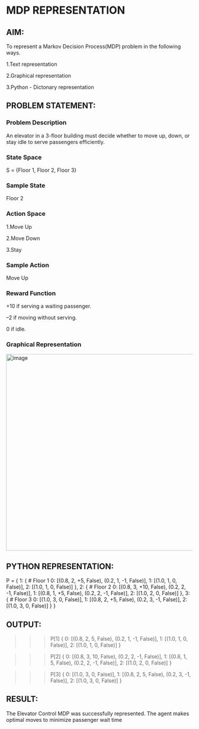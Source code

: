 # MDP REPRESENTATION

## AIM:
To represent a Markov Decision Process(MDP) problem in the following ways.

1.Text representation

2.Graphical representation

3.Python - Dictonary representation

## PROBLEM STATEMENT:

### Problem Description
An elevator in a 3-floor building must decide whether to move up, down, or stay idle to serve passengers efficiently.

### State Space
S = {Floor 1, Floor 2, Floor 3}


### Sample State
Floor 2
### Action Space
1.Move Up

2.Move Down

3.Stay
### Sample Action
Move Up

### Reward Function
+10 if serving a waiting passenger.

–2 if moving without serving.

0 if idle.

### Graphical Representation
<img width="782" height="531" alt="image" src="https://github.com/user-attachments/assets/d62b4d94-7722-41cc-88e8-69a299335b32" />

## PYTHON REPRESENTATION:
P = {
    1: {   # Floor 1
        0: [(0.8, 2, +5, False), (0.2, 1, -1, False)],
        1: [(1.0, 1, 0, False)],
        2: [(1.0, 1, 0, False)]
    },
    2: {   # Floor 2
        0: [(0.8, 3, +10, False), (0.2, 2, -1, False)],
        1: [(0.8, 1, +5, False), (0.2, 2, -1, False)],
        2: [(1.0, 2, 0, False)]
    },
    3: {   # Floor 3
        0: [(1.0, 3, 0, False)],
        1: [(0.8, 2, +5, False), (0.2, 3, -1, False)],
        2: [(1.0, 3, 0, False)]
    }
}


## OUTPUT:
>>> P[1]
{
 0: [(0.8, 2, 5, False), (0.2, 1, -1, False)],
 1: [(1.0, 1, 0, False)],
 2: [(1.0, 1, 0, False)]
}

>>> P[2]
{
 0: [(0.8, 3, 10, False), (0.2, 2, -1, False)],
 1: [(0.8, 1, 5, False), (0.2, 2, -1, False)],
 2: [(1.0, 2, 0, False)]
}

>>> P[3]
{
 0: [(1.0, 3, 0, False)],
 1: [(0.8, 2, 5, False), (0.2, 3, -1, False)],
 2: [(1.0, 3, 0, False)]
}

## RESULT:
The Elevator Control MDP was successfully represented. The agent makes optimal moves to minimize passenger wait time
